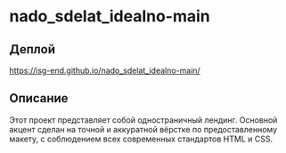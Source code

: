 # nado_sdelat_idealno-main

## Деплой
https://isg-end.github.io/nado_sdelat_idealno-main/

## Описание
Этот проект представляет собой одностраничный лендинг.
Основной акцент сделан на точной и аккуратной вёрстке по предоставленному макету, с соблюдением всех современных стандартов HTML и CSS.
